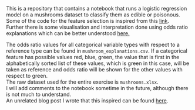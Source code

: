 This is a repository that contains a notebook that runs a logistic regression model on a mushrooms dataset to classify them as edible or poisonous. Some of the code for the feature selection is inspired from this [link](https://towardsdatascience.com/categorical-feature-selection-via-chi-square-fc558b09de43). <br>
Further there is some visualisation and interpretation done using odds ratio explanations which can be better understood [here.](https://www.notion.so/A-failed-trail-of-mushrooms-c86a29fdd0704db6b2db7f9491f47428#04850b4c419d4543bd7f06a471f6d126)

The odds ratio values for all categorical variable types with respect to a reference type can be found in `mushroom_explanations.csv`. If a categorical feature has possible values red, blue, green, the value that is first in the alphabetically sorted list of these values, which is green in this case, will be taken as reference and odds ratio will be shown for the other values with respect to green. <br>
The raw dataset used for the entire exercise is `mushrooms.xlsx`. <br>
I will add comments to the notebook sometime in the future, although there is not much to understand.<br>
An unrelated blog post I wrote that this inspired can be found [here](https://the-web-crawler-blog.herokuapp.com/post/7/).

